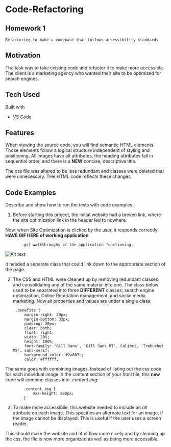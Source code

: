 # Code-Refactoring

## Homework 1 
    Refactoring to make a codebase that follows accessibility standards

## Motivation
The task was to take existing code and refactor it to make more accessible. The client is a marketing agency who wanted their site to be optimized for search engines.

## Tech Used
Built with 
* [VS Code](https://code.visualstudio.com/)

## Features
When viewing the source code, you will find semantic HTML elements. Those elements follow a logical structure independent of styling and positioning. All images have alt attributes, the heading attributes fall in sequential order, and there is a **NEW** concise, descriptive title.

The css file was altered to be less redundant and classes were deleted that were unnecessary. THe HTML code reflects these changes.

## Code Examples
Describe and show how to run the tests with code examples.

1. Before starting this project, the initial website had a broken link, where the site optimization link in the header led to nowhere. 

Now, when Site Optimization is clicked by the user, it responds correctly:
    **HAVE GIF HERE of working application**

            gif walkthroughs of the application functioning.

![Alt text](/relative/path/to/img.jpg?raw=true "Optional Title")

It needed a separate class that could link down to the appropriate section of the page.


2. The CSS and HTML were cleaned up by removing redundant classes and consolidating any of the same material into one. 
    The class below used to be separated into three **DIFFERENT** classes; search engine optimization, Online Reputation management, and social media marketing. Now all properties and values are under a single class:


        .benefits {
            margin-right: 20px;
            margin-bottom: 32px;
            padding: 20px;
            clear: both;
            float: right;
            width: 20%;
            height: 100%;
            font-family: 'Gill Sans', 'Gill Sans MT', Calibri, 'Trebuchet MS', sans-serif;
            background-color: #2a607c;
            color: #ffffff;

The same goes with combining images. Instead of listing out the css code for each individual image in the content section of your html file, this **new** code will combine classes into *.content img*:
        
            .content img {
                max-height: 200px;
            }   


3. To make more accessibile, this website needed to include an *alt* attribute on each image. This specifies an alternate text for an image, if the image cannot be displayed. This is useful if the user uses a screen reader.



This should make the website and html flow more nicely and by cleaning up the css, the file is now more organized as well as being more accessible.